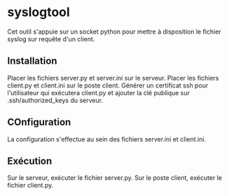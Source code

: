 # syslogtool
Cet outil s'appuie sur un socket python pour mettre à disposition le fichier syslog sur requête d'un client.

## Installation
Placer les fichiers server.py et server.ini sur le serveur.
Placer les fichiers client.py et client.ini sur le poste client.
Générer un certificat ssh pour l'utilisateur qui exécutera client.py et ajouter la clé publique sur .ssh/authorized_keys du serveur.

## COnfiguration
La configuration s'effectue au sein des fichiers server.ini et client.ini.

## Exécution
Sur le serveur, exécuter le fichier server.py.
Sur le poste client, exécuter le fichier client.py.
